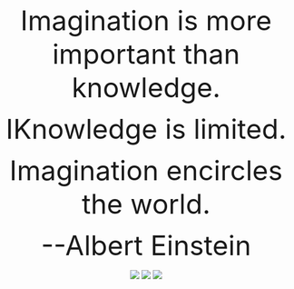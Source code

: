 <p align=center><font color="" size=25 face="">Imagination is more important than knowledge. </font></p> 

<p align=center><font color="" size=25 face="">IKnowledge is limited.</font></p> 

<p align=center><font color="" size=25 face="">Imagination encircles the world.</font>  </p> 

<p align=center><font color="" size=25 face="">--Albert Einstein</font>  </p> 


<!--   my-icons -->
<p align="center">
    <a href="https://github.com/Weixin-Ma/Weixin-Ma/graphs/contributors"><img src="https://img.shields.io/github/contributors/Weixin-Ma/Weixin-Ma?color=blue"></a>
    <a href="https://github.com/Weixin-Ma/Weixin-Ma/stargazers"><img src="https://img.shields.io/github/stars/Weixin-Ma/Weixin-Ma.svg?logo=github"></a>
    <a href="https://github.com/Weixin-Ma/Weixin-Ma/network/members"><img src="https://img.shields.io/github/forks/Weixin-Ma/Weixin-Ma.svg?color=blue&logo=github"></a>
</p>
